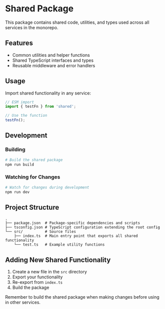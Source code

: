 # Shared Package

This package contains shared code, utilities, and types used across all services in the monorepo.

## Features

- Common utilities and helper functions
- Shared TypeScript interfaces and types
- Reusable middleware and error handlers

## Usage

Import shared functionality in any service:

```typescript
// ESM import
import { testFn } from 'shared';

// Use the function
testFn();
```

## Development

### Building

```bash
# Build the shared package
npm run build
```

### Watching for Changes

```bash
# Watch for changes during development
npm run dev
```

## Project Structure

```
.
├── package.json  # Package-specific dependencies and scripts
├── tsconfig.json # TypeScript configuration extending the root config
└── src/          # Source files
    ├── index.ts  # Main entry point that exports all shared functionality
    └── test.ts   # Example utility functions
```

## Adding New Shared Functionality

1. Create a new file in the `src` directory
2. Export your functionality
3. Re-export from `index.ts`
4. Build the package

Remember to build the shared package when making changes before using in other services.
